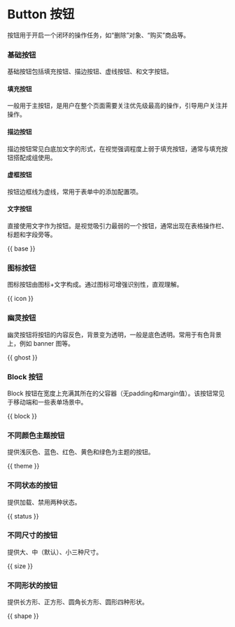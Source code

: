 # Button 按钮

按钮用于开启一个闭环的操作任务，如“删除”对象、“购买”商品等。

### 基础按钮

基础按钮包括填充按钮、描边按钮、虚线按钮、和文字按钮。

#### 填充按钮

一般用于主按钮，是用户在整个页面需要关注优先级最高的操作，引导用户关注并操作。

#### 描边按钮

描边按钮常见白底加文字的形式，在视觉强调程度上弱于填充按钮，通常与填充按钮搭配成组使用。

#### 虚框按钮

按钮边框线为虚线，常用于表单中的添加配置项。

#### 文字按钮

直接使用文字作为按钮。是视觉吸引力最弱的一个按钮，通常出现在表格操作栏、标题和字段旁等。

{{ base }}

### 图标按钮

图标按钮由图标+文字构成。通过图标可增强识别性，直观理解。

{{ icon }}

### 幽灵按钮

幽灵按钮将按钮的内容反色，背景变为透明，一般是底色透明。常用于有色背景上，例如 banner 图等。

{{ ghost }}

### Block 按钮

Block 按钮在宽度上充满其所在的父容器（无padding和margin值）。该按钮常见于移动端和一些表单场景中。

{{ block }}

### 不同颜色主题按钮

提供浅灰色、蓝色、红色、黄色和绿色为主题的按钮。

{{ theme }}

### 不同状态的按钮

提供加载、禁用两种状态。

{{ status }}

### 不同尺寸的按钮

提供大、中（默认）、小三种尺寸。

{{ size }}

### 不同形状的按钮

提供长方形、正方形、圆角长方形、圆形四种形状。

{{ shape }}
